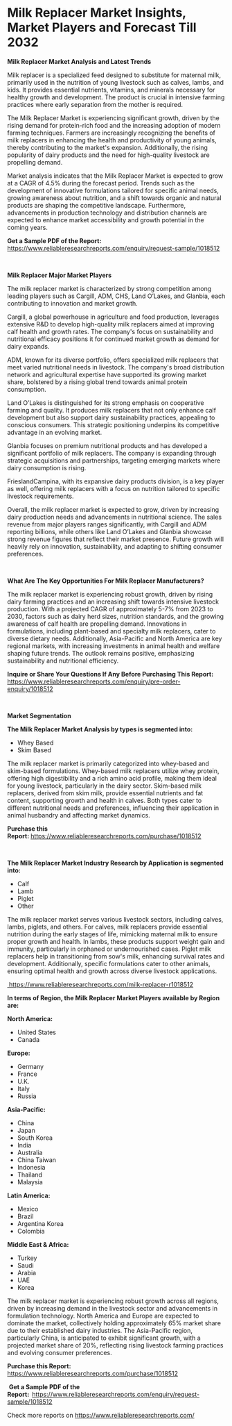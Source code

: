 <p><h1>Milk Replacer Market Insights, Market Players and Forecast Till 2032</h1></p><p><strong>Milk Replacer Market Analysis and Latest Trends</strong></p>
<p><p>Milk replacer is a specialized feed designed to substitute for maternal milk, primarily used in the nutrition of young livestock such as calves, lambs, and kids. It provides essential nutrients, vitamins, and minerals necessary for healthy growth and development. The product is crucial in intensive farming practices where early separation from the mother is required.</p><p>The Milk Replacer Market is experiencing significant growth, driven by the rising demand for protein-rich food and the increasing adoption of modern farming techniques. Farmers are increasingly recognizing the benefits of milk replacers in enhancing the health and productivity of young animals, thereby contributing to the market's expansion. Additionally, the rising popularity of dairy products and the need for high-quality livestock are propelling demand.</p><p>Market analysis indicates that the Milk Replacer Market is expected to grow at a CAGR of 4.5% during the forecast period. Trends such as the development of innovative formulations tailored for specific animal needs, growing awareness about nutrition, and a shift towards organic and natural products are shaping the competitive landscape. Furthermore, advancements in production technology and distribution channels are expected to enhance market accessibility and growth potential in the coming years.</p></p>
<p><strong>Get a Sample PDF of the Report:&nbsp;</strong> <a href="https://www.reliableresearchreports.com/enquiry/request-sample/1018512?utm_campaign=33&utm_medium=2&utm_source=Github&utm_content=ia&utm_term=30012025&utm_id=milk-replacer">https://www.reliableresearchreports.com/enquiry/request-sample/1018512</a></p>
<p>&nbsp;</p>
<p><strong>Milk Replacer Major Market Players</strong></p>
<p><p>The milk replacer market is characterized by strong competition among leading players such as Cargill, ADM, CHS, Land O’Lakes, and Glanbia, each contributing to innovation and market growth. </p><p>Cargill, a global powerhouse in agriculture and food production, leverages extensive R&D to develop high-quality milk replacers aimed at improving calf health and growth rates. The company's focus on sustainability and nutritional efficacy positions it for continued market growth as demand for dairy expands.</p><p>ADM, known for its diverse portfolio, offers specialized milk replacers that meet varied nutritional needs in livestock. The company's broad distribution network and agricultural expertise have supported its growing market share, bolstered by a rising global trend towards animal protein consumption.</p><p>Land O’Lakes is distinguished for its strong emphasis on cooperative farming and quality. It produces milk replacers that not only enhance calf development but also support dairy sustainability practices, appealing to conscious consumers. This strategic positioning underpins its competitive advantage in an evolving market.</p><p>Glanbia focuses on premium nutritional products and has developed a significant portfolio of milk replacers. The company is expanding through strategic acquisitions and partnerships, targeting emerging markets where dairy consumption is rising.</p><p>FrieslandCampina, with its expansive dairy products division, is a key player as well, offering milk replacers with a focus on nutrition tailored to specific livestock requirements.</p><p>Overall, the milk replacer market is expected to grow, driven by increasing dairy production needs and advancements in nutritional science. The sales revenue from major players ranges significantly, with Cargill and ADM reporting billions, while others like Land O’Lakes and Glanbia showcase strong revenue figures that reflect their market presence. Future growth will heavily rely on innovation, sustainability, and adapting to shifting consumer preferences.</p></p>
<p>&nbsp;</p>
<p><strong>What Are The Key Opportunities For Milk Replacer Manufacturers?</strong></p>
<p><p>The milk replacer market is experiencing robust growth, driven by rising dairy farming practices and an increasing shift towards intensive livestock production. With a projected CAGR of approximately 5-7% from 2023 to 2030, factors such as dairy herd sizes, nutrition standards, and the growing awareness of calf health are propelling demand. Innovations in formulations, including plant-based and specialty milk replacers, cater to diverse dietary needs. Additionally, Asia-Pacific and North America are key regional markets, with increasing investments in animal health and welfare shaping future trends. The outlook remains positive, emphasizing sustainability and nutritional efficiency.</p></p>
<p><strong>Inquire or Share Your Questions If Any Before Purchasing This Report:</strong> <a href="https://www.reliableresearchreports.com/enquiry/pre-order-enquiry/1018512?utm_campaign=33&utm_medium=2&utm_source=Github&utm_content=ia&utm_term=30012025&utm_id=milk-replacer">https://www.reliableresearchreports.com/enquiry/pre-order-enquiry/1018512</a></p>
<p>&nbsp;</p>
<p><strong>Market Segmentation</strong></p>
<p><strong>The Milk Replacer Market Analysis by types is segmented into:</strong></p>
<p><ul><li>Whey Based</li><li>Skim Based</li></ul></p>
<p><p>The milk replacer market is primarily categorized into whey-based and skim-based formulations. Whey-based milk replacers utilize whey protein, offering high digestibility and a rich amino acid profile, making them ideal for young livestock, particularly in the dairy sector. Skim-based milk replacers, derived from skim milk, provide essential nutrients and fat content, supporting growth and health in calves. Both types cater to different nutritional needs and preferences, influencing their application in animal husbandry and affecting market dynamics.</p></p>
<p><strong>Purchase this Report:&nbsp;</strong><a href="https://www.reliableresearchreports.com/purchase/1018512?utm_campaign=33&utm_medium=2&utm_source=Github&utm_content=ia&utm_term=30012025&utm_id=milk-replacer">https://www.reliableresearchreports.com/purchase/1018512</a></p>
<p>&nbsp;</p>
<p><strong>The Milk Replacer Market Industry Research by Application is segmented into:</strong></p>
<p><ul><li>Calf</li><li>Lamb</li><li>Piglet</li><li>Other</li></ul></p>
<p><p>The milk replacer market serves various livestock sectors, including calves, lambs, piglets, and others. For calves, milk replacers provide essential nutrition during the early stages of life, mimicking maternal milk to ensure proper growth and health. In lambs, these products support weight gain and immunity, particularly in orphaned or undernourished cases. Piglet milk replacers help in transitioning from sow's milk, enhancing survival rates and development. Additionally, specific formulations cater to other animals, ensuring optimal health and growth across diverse livestock applications.</p></p>
<p><a href="https://www.reliableresearchreports.com/milk-replacer-r1018512?utm_campaign=33&utm_medium=2&utm_source=Github&utm_content=ia&utm_term=30012025&utm_id=milk-replacer">&nbsp;https://www.reliableresearchreports.com/milk-replacer-r1018512</a></p>
<p><strong>In terms of Region, the Milk Replacer Market Players available by Region are:</strong></p>
<p>
    <p> <strong> North America: </strong>
        <ul>
            <li>United States</li>
            <li>Canada</li>
        </ul>
        </p> 
    <p> <strong> Europe: </strong>
        <ul>
            <li>Germany</li>
            <li>France</li>
            <li>U.K.</li>
            <li>Italy</li>
            <li>Russia</li>
        </ul>
        </p> 
    <p> <strong> Asia-Pacific: </strong>
        <ul>
            <li>China</li>
            <li>Japan</li>
            <li>South Korea</li>
            <li>India</li>
            <li>Australia</li>
            <li>China Taiwan</li>
            <li>Indonesia</li>
            <li>Thailand</li>
            <li>Malaysia</li>
        </ul>
        </p> 
    <p> <strong> Latin America: </strong>
        <ul>
            <li>Mexico</li>
            <li>Brazil</li>
            <li>Argentina Korea</li>
            <li>Colombia</li>
        </ul>
        </p> 
    <p> <strong> Middle East & Africa: </strong>
        <ul>
            <li>Turkey</li>
            <li>Saudi</li>
            <li>Arabia</li>
            <li>UAE</li>
            <li>Korea</li>
        </ul>
    </p>
    </p>
<p><p>The milk replacer market is experiencing robust growth across all regions, driven by increasing demand in the livestock sector and advancements in formulation technology. North America and Europe are expected to dominate the market, collectively holding approximately 65% market share due to their established dairy industries. The Asia-Pacific region, particularly China, is anticipated to exhibit significant growth, with a projected market share of 20%, reflecting rising livestock farming practices and evolving consumer preferences.</p></p>
<p><strong>Purchase this Report: </strong><a href="https://www.reliableresearchreports.com/purchase/1018512?utm_campaign=33&utm_medium=2&utm_source=Github&utm_content=ia&utm_term=30012025&utm_id=milk-replacer">https://www.reliableresearchreports.com/purchase/1018512</a></p>
<p>&nbsp;<strong>Get a Sample PDF of the Report:&nbsp;&nbsp;</strong><a href="https://www.reliableresearchreports.com/enquiry/request-sample/1018512?utm_campaign=33&utm_medium=2&utm_source=Github&utm_content=ia&utm_term=30012025&utm_id=milk-replacer">https://www.reliableresearchreports.com/enquiry/request-sample/1018512</a></p>
<p><strong></strong></p>
<p>Check more reports on <a href="https://www.reliableresearchreports.com/?utm_campaign=33&utm_medium=2&utm_source=Github&utm_content=ia&utm_term=30012025&utm_id=milk-replacer">https://www.reliableresearchreports.com/</a></p>